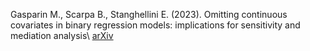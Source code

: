 Gasparin M., Scarpa B., Stanghellini E. (2023). Omitting continuous covariates in binary regression models: implications for sensitivity and mediation analysis\\
[arXiv](https://arxiv.org/abs/2306.09969)
